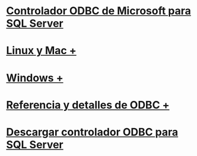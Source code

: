 # [Controlador ODBC de Microsoft para SQL Server](microsoft-odbc-driver-for-sql-server.md)

# [Linux y Mac +](./linux-mac/system-requirements.md)
# [Windows +](./windows/microsoft-odbc-driver-for-sql-server-on-windows.md)

# [Referencia y detalles de ODBC +](../../odbc/microsoft-open-database-connectivity-odbc.md)
# [Descargar controlador ODBC para SQL Server](download-odbc-driver-for-sql-server.md)

